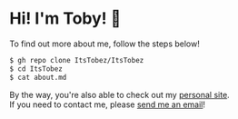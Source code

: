 <h1> Hi! I'm Toby! 👋</h1>

To find out more about me, follow the steps below!

```sh
$ gh repo clone ItsTobez/ItsTobez
$ cd ItsTobez
$ cat about.md
```

By the way, you're also able to check out my <a href="https://tobyb.xyz/">personal site</a>.<br>
If you need to contact me, please <a href="mailto:toby@tobyb.xyz">send me an email</a>!

